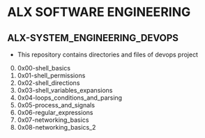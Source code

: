 # ALX SOFTWARE ENGINEERING 
## ALX-SYSTEM_ENGINEERING_DEVOPS
* This repository contains directories and files of devops project 
0. 0x00-shell_basics
1. 0x01-shell_permissions
2. 0x02-shell_directions
3. 0x03-shell_variables_expansions
4. 0x04-loops_conditions_and_parsing
5. 0x05-process_and_signals
6. 0x06-regular_expressions
7. 0x07-networking_basics
8. 0x08-networking_basics_2
